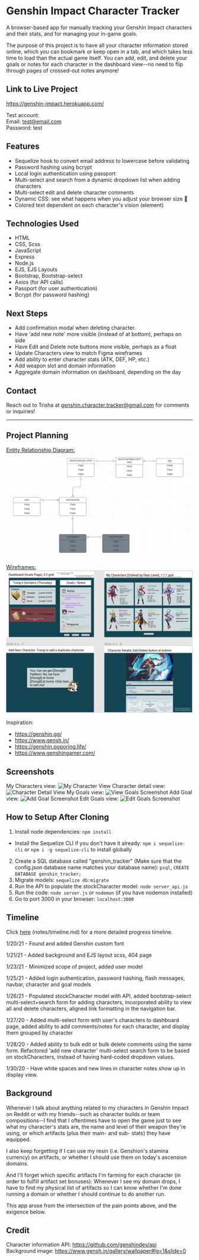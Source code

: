 # Genshin Impact Character Tracker
A browser-based app for manually tracking your Genshin Impact characters and their stats, and for managing your in-game goals.

The purpose of this project is to have all your character information stored online, which you can bookmark or keep open in a tab, and which takes less time to load than the actual game itself. You can add, edit, and delete your goals or notes for each character in the dashboard view--no need to flip through pages of crossed-out notes anymore!

## Link to Live Project
https://genshin-impact.herokuapp.com/

Test account:  
Email: test@email.com  
Password: test

## Features
- Sequelize hook to convert email address to lowercase before validating 
- Password hashing using bcrypt
- Local login authentication using passport
- Multi-select and search from a dynamic dropdown list when adding characters
- Multi-select edit and delete character comments
- Dynamic CSS: see what happens when you adjust your browser size 👀
- Colored text dependent on each character's vision (element)

## Technologies Used
- HTML
- CSS, Scss
- JavaScript
- Express
- Node.js
- EJS, EJS Layouts 
- Bootstrap, Bootstrap-select
- Axios (for API calls)
- Passport (for user authentication)
- Bcrypt (for password hashing)

## Next Steps
- Add confirmation modal when deleting character.
- Have 'add new note' more visible (instead of at bottom), perhaps on side
- Have Edit and Delete note buttons more visible, perhaps as a float
- Update Characters view  to match Figma wireframes
- Add ability to enter character stats (ATK, DEF, HP, etc.)  
- Add weapon slot and domain information 
- Aggregate domain information on dashboard, depending on the day 

## Contact 
Reach out to Trisha at genshin.character.tracker@gmail.com for comments or inquiries!

--- 

## Project Planning
[Entity Relationship Diagram:](https://lucid.app/lucidchart/invitations/accept/18a984d6-26ce-4ce0-a51e-ee6e22bc8714)
![Lucidchart ERD Screenshot](public/img/screenshots/ERD.png)

[Wireframes:](https://www.figma.com/file/YYpdBfzQkJaAiz9c5pFhUF/Genshin-Character-Tracker-Wireframes?node-id=0%3A1)
![Figma Wireframes Screenshot](public/img/screenshots/Wireframes.png)

Inspiration: 
- https://genshin.gg/
- https://www.gensh.in/
- https://genshin.poporing.life/
- https://www.genshingamer.com/

## Screenshots
My Characters view:
![My Character View](public/img/screenshots/My_Characters_2021-01-29.png)
Character detail view:
![Character Detail View](public/img/screenshots/Character_View_2021-01-29.png)
My Goals view:
![View Goals Screenshot](public/img/screenshots/My_Goals_2021-01-29.png)
Add Goal view:
![Add Goal Screenshot](public/img/screenshots/Add_Goal_2021-01-29.png)
Edit Goals view:
![Edit Goals Screenshot](public/img/screenshots/Edit_Goals_2021-01-29.png) 


## How to Setup After Cloning
1. Install node dependencies: 
```npm install```
- Install the Sequelize CLI if you don't have it already: `npm i sequelize-cli` or `npm i -g sequelize-cli` to install globally

2. Create a SQL database called "genshin_tracker" (Make sure that the config.json database name matches your database name): `psql`, `CREATE DATABASE genshin_tracker;`
3. Migrate models: `sequelize db:migrate`
4. Run the API to populate the stockCharacter model: `node server_api.js`
5. Run the code: `node server.js` or `nodemon` (if you have nodemon installed)
6. Go to port 3000 in your browser: `localhost:3000`


## Timeline
Click [here](notes/timeline.md) (notes/timeline.md) for a more detailed progress timeline. 

1/20/21 - Found and added Genshin custom font

1/21/21 - Added background and EJS layout scss, 404 page  

1/23/21 - Minimized scope of project, added user model  

1/25/21 - Added login authentication, password hashing, flash messages, navbar, character and goal models    

1/26/21 - Populated stockCharacter model with API, added bootstrap-select multi-select+search form for adding characters, incorporated ability to view all and delete characters, aligned link formatting in the navigation bar. 

1/27/20 - Added multi-select form with user's characters to dashboard page, added ability to add comments/notes for each character, and display them grouped by character

1/28/20 - Added ability to bulk edit or bulk delete comments using the same form. Refactored 'add new character' multi-select search form to be based on stockCharacters, instead of having hard-coded dropdown values.  

1/30/20 - Have white spaces and  new lines in character notes show up in display view.



## Background
Whenever I talk about anything related to my characters in Genshin Impact on Reddit or with my friends--such as character builds or team compositions--I find that I oftentimes have to open the game just to see what my character's stats are, the name and level of their weapon they're using, or which artifacts (plus their main- and sub- stats) they have equipped. 

I also keep forgetting if I can use my resin (i.e. Genshion's stamina currency) on artifacts, or whether I should use them on today's ascension domains. 

And I'll forget which specific artifacts I'm farming for each character (in order to fulfill artifact set bonuses): Whenever I see my domain drops, I have to find my physical list of artifacts so I can know whether I'm done running a domain or whether I should continue to do another run.

This app arose from the intersection of the pain points above, and the exigence below. 

## Credit
Character information API: https://github.com/genshindev/api  
Background image: https://www.gensh.in/gallery/wallpaper#lg=1&slide=0 


<!-- 3/8/21 Feedback from Dave:
x Remove mention of bcrypt on homepage.
- Add 'stroke' for geo text, since hard to read.
x Have images open in new tab.
- Confirm password when signing up.
- Add profile page (instead of 404 not found).
- Have Delete button display a 'Confirm Delete' and 'Cancel' button show up. 
- Issue when adding all characters at once: font color doesn't show up, everything is white.
 -->
